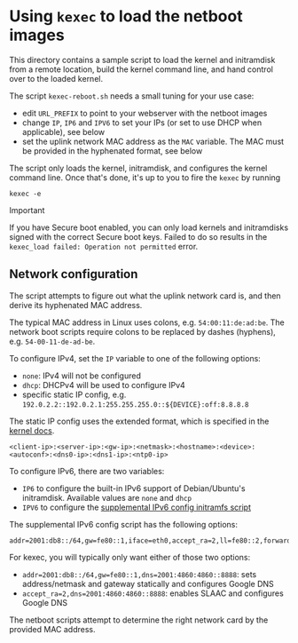 # Using `kexec` to load the netboot images

This directory contains a sample script to load the kernel and initramdisk from a remote location, build the kernel command line, and hand control over to the loaded kernel.

The script `kexec-reboot.sh` needs a small tuning for your use case:

- edit `URL_PREFIX` to point to your webserver with the netboot images
- change `IP`, `IP6` and `IPV6` to set your IPs (or set to use DHCP when applicable), see below
- set the uplink network MAC address as the `MAC` variable. The MAC must be provided in the hyphenated format, see below

The script only loads the kernel, initramdisk, and configures the kernel command line. Once that's done, it's up to you to fire the `kexec` by running

```
kexec -e
```

> [!IMPORTANT]
> If you have Secure boot enabled, you can only load kernels and initramdisks signed with the correct Secure boot keys.
> Failed to do so results in the `kexec_load failed: Operation not permitted` error.

## Network configuration

The script attempts to figure out what the uplink network card is, and then derive its hyphenated MAC address.

The typical MAC address in Linux uses colons, e.g. `54:00:11:de:ad:be`. The network boot scripts require colons to be replaced by dashes (hyphens), e.g. `54-00-11-de-ad-be`.

To configure IPv4, set the `IP` variable to one of the following options:

- `none`: IPv4 will not be configured
- `dhcp`: DHCPv4 will be used to configure IPv4
- specific static IP config, e.g. `192.0.2.2::192.0.2.1:255.255.255.0::${DEVICE}:off:8.8.8.8`

The static IP config uses the extended format, which is specified in the [kernel docs](https://www.kernel.org/doc/Documentation/filesystems/nfs/nfsroot.txt).

```
<client-ip>:<server-ip>:<gw-ip>:<netmask>:<hostname>:<device>:<autoconf>:<dns0-ip>:<dns1-ip>:<ntp0-ip>
```

To configure IPv6, there are two variables:

- `IP6` to configure the built-in IPv6 support of Debian/Ubuntu's initramdisk. Available values are `none` and `dhcp`
- `IPV6` to configure the [supplemental IPv6 config initramfs script](../live-system/files/includes.chroot/etc/initramfs-tools/scripts/casper-premount/35ipv6)

The supplemental IPv6 config script has the following options:

```
addr=2001:db8::/64,gw=fe80::1,iface=eth0,accept_ra=2,ll=fe80::2,forwarding=0,dns=2001:4860:4860::8888
```

For kexec, you will typically only want either of those two options:

- `addr=2001:db8::/64,gw=fe80::1,dns=2001:4860:4860::8888`: sets address/netmask and gateway statically and configures Google DNS
- `accept_ra=2,dns=2001:4860:4860::8888`: enables SLAAC and configures Google DNS

The netboot scripts attempt to determine the right network card by the provided MAC address.
